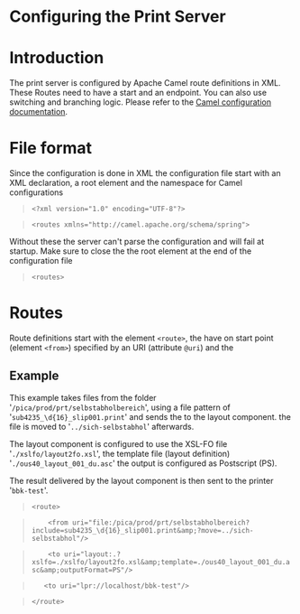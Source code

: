 Configuring the Print Server
============================

# Introduction
The print server is configured by Apache Camel route definitions in XML. These Routes need to have a start and an endpoint. You can also use switching and branching logic. Please refer to the [Camel configuration documentation](http://camel.apache.org/content-based-router.html).

# File format
Since the configuration is done in XML the configuration file start with an XML declaration, a root element and the namespace for Camel configurations
>`<?xml version="1.0" encoding="UTF-8"?>`

>`<routes xmlns="http://camel.apache.org/schema/spring">`

Without these the server can't parse the configuration and will fail at startup. Make sure to close the the root element at the end of the configuration file

>`<routes>`

# Routes
Route definitions start with the element `<route>`, the have on start point (element `<from>`) specified by an URI (attribute `@uri`) and the


## Example
This example takes files from the folder '`/pica/prod/prt/selbstabholbereich`', using a file pattern of '`sub4235_\d{16}_slip001.print`' and sends the to the layout component. the file is moved to '`../sich-selbstabhol`' afterwards.

The layout component is configured to use the XSL-FO file '`./xslfo/layout2fo.xsl`', the template file (layout definition) '`./ous40_layout_001_du.asc`' the output is configured as Postscript (PS).

The result delivered by the layout component is then sent to the printer '`bbk-test`'.

>`<route>`

>`    <from uri="file:/pica/prod/prt/selbstabholbereich?include=sub4235_\d{16}_slip001.print&amp;?move=../sich-selbstabhol"/>`

>`    <to uri="layout:.?xslfo=./xslfo/layout2fo.xsl&amp;template=./ous40_layout_001_du.asc&amp;outputFormat=PS"/>`

>`   <to uri="lpr://localhost/bbk-test"/>`

>`</route>`

